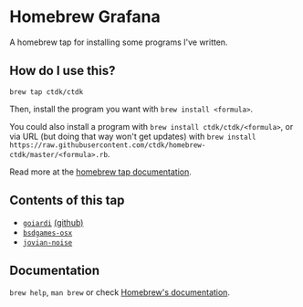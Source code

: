# Homebrew Grafana

A homebrew tap for installing some programs I've written.

## How do I use this?

`brew tap ctdk/ctdk`

Then, install the program you want with `brew install <formula>`.

You could also install a program with `brew install ctdk/ctdk/<formula>`, or via URL (but doing that way won't get updates) with `brew install https://raw.githubusercontent.com/ctdk/homebrew-ctdk/master/<formula>.rb`.

Read more at the [homebrew tap documentation](https://github.com/Homebrew/brew/blob/master/share/doc/homebrew/brew-tap.md).

## Contents of this tap

* [`goiardi`](http://goiardi.gl) [(github)](https://github.com/ctdk/goiardi)
* [`bsdgames-osx`](https://github.com/ctdk/bsdgames-osx)
* [`jovian-noise`](https://github.com/ctdk/jovian-noise)

## Documentation
`brew help`, `man brew` or check [Homebrew's documentation](https://github.com/Homebrew/brew/tree/master/share/doc/homebrew#readme).
